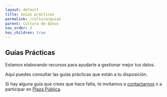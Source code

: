 ```yaml
---
layout: default
title: Guías prácticas
permalink: /cultura/guias
parent: Cultura de datos
nav_order: 2
has_children: true
---
```


<div class="nonfooter text-justify ">
<h2>Guías Prácticas</h2>

  <p>Estamos elaborando recursos para ayudarte a gestionar mejor tus datos.

  Aquí puedes consultar las guías prácticas que están a tu disposición.</p>
  
  <p>Si hay alguna guía que crees que hace falta, te invitamos a <a href="https://politicadedatos.cdmx.gob.mx/contact/"> contactarnos</a> o a participar en <a href="https://plazapublica.cdmx.gob.mx/assemblies/mesa-datos/f/46/">Plaza Pública</a>.</p>

</div>
